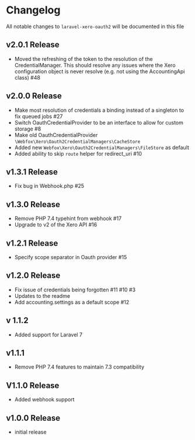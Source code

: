 # Changelog

All notable changes to `laravel-xero-oauth2` will be documented in this file

## v2.0.1 Release
- Moved the refreshing of the token to the resolution of the CredentialManager.
  This should resolve any issues where the Xero configuration object is never resolve (e.g. not using the AccountingApi class) #48

## v2.0.0 Release
- Make most resolution of credentials a binding instead of a singleton to fix queued jobs #27
- Switch OauthCredentialProvider to be an interface to allow for custom storage #8
- Make old OauthCredentialProvider `\Webfox\Xero\Oauth2CredentialManagers\CacheStore`
- Added new `Webfox\Xero\Oauth2CredentialManagers\FileStore` as default
- Added ability to skip `route` helper for redirect_uri #10

## v1.3.1 Release

- Fix bug in Webhook.php #25

## v1.3.0 Release

- Remove PHP 7.4 typehint from webhook #17
- Upgrade to v2 of the Xero API #16 

## v1.2.1 Release

- Specify scope separator in Oauth provider #15

## v1.2.0 Release

- Fix issue of credentials being forgotten #11 #10 #3
- Updates to the readme
- Add accounting.settings as a default scope #12

## v 1.1.2

- Added support for Laravel 7

## v1.1.1

- Remove PHP 7.4 features to maintain 7.3 compatibility

## V1.1.0 Release

- Added webhook support

## v1.0.0 Release

- initial release

